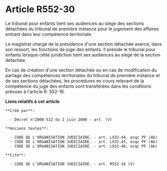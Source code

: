 # Article R552-30

Le tribunal pour enfants tient ses audiences au siège des sections détachées du tribunal de première instance pour le
jugement des affaires entrant dans leur compétence territoriale. 

Le magistrat chargé de la présidence d'une section détachée exerce, dans son ressort, les fonctions de juge des enfants. Il
préside le tribunal pour enfants lorsque cette juridiction tient ses audiences au siège de la section détachée. 

En cas de création d'une section détachée ou en cas de modification du partage des compétences territoriales du tribunal de
première instance et de ses sections détachées, les procédures en cours relevant de la compétence du juge des enfants sont
transférées dans les conditions prévues à l'article R. 552-16.

**Liens relatifs à cet article**

	**Créé par**:

	  - Décret n°2008-522 du 2 juin 2008 - art. (V)

	**Anciens textes**:

	  - CODE DE L'ORGANISATION JUDICIAIRE. - art. L932-44, ecqc PF (Ab)
	  - CODE DE L'ORGANISATION JUDICIAIRE. - art. L932-45, ecqc PF (Ab)
	  - CODE DE L'ORGANISATION JUDICIAIRE. - art. L932-46, ecqc PF (Ab)

	**Cite**:

	  - CODE DE L'ORGANISATION JUDICIAIRE. - art. R552-16 (V)
